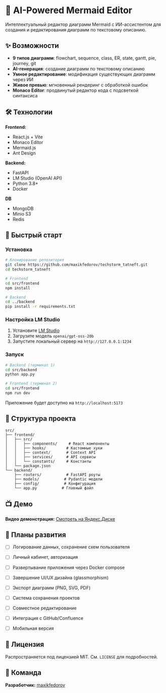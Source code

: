 # 🚀 AI-Powered Mermaid Editor

Интеллектуальный редактор диаграмм Mermaid с ИИ-ассистентом для создания и редактирования диаграмм по текстовому описанию.

## ✨ Возможности

- **9 типов диаграмм**: flowchart, sequence, class, ER, state, gantt, pie, journey, git
- **AI-генерация**: создание диаграмм по текстовому описанию
- **Умное редактирование**: модификация существующих диаграмм через ИИ
- **Живое превью**: мгновенный рендеринг с обработкой ошибок
- **Monaco Editor**: продвинутый редактор кода с подсветкой синтаксиса

## 🛠️ Технологии

**Frontend:**
- React.js + Vite
- Monaco Editor
- Mermaid.js
- Ant Design

**Backend:**
- FastAPI
- LM Studio (OpenAI API)
- Python 3.8+
- Docker

**DB**
- MongoDB
- Minio S3
- Redis

## 🚀 Быстрый старт

### Установка

```bash
# Клонирование репозитория
git clone https://github.com/maxikfedorov/techstorm_tatneft.git
cd techstorm_tatneft

# Frontend
cd src/frontend
npm install

# Backend
cd ../backend
pip install -r requirements.txt
```

### Настройка LM Studio

1. Установите [LM Studio](https://lmstudio.ai/)
2. Загрузите модель `openai/gpt-oss-20b`
3. Запустите локальный сервер на `http://127.0.0.1:1234`

### Запуск

```bash
# Backend (терминал 1)
cd src/backend
python app.py

# Frontend (терминал 2) 
cd src/frontend
npm run dev
```

Приложение будет доступно на `http://localhost:5173`

## 📁 Структура проекта

```
src/
├── frontend/
│   ├── src/
│   │   ├── components/     # React компоненты
│   │   ├── hooks/         # Кастомные хуки
│   │   ├── context/       # Context API
│   │   ├── services/      # API сервисы
│   │   └── constants/     # Константы
│   └── package.json
└── backend/
    ├── routers/           # FastAPI роуты
    ├── models/           # Pydantic модели
    ├── config/           # Конфигурация
    └── app.py           # Главный файл
```

## 📺 Демо

**Видео демонстрация:** [Смотреть на Яндекс.Диске](https://disk.yandex.ru/i/gfOavksAJN3leg)

## 🎯 Планы развития

- [ ] Логирование данных, сохранение схем пользователя
- [ ] Личный кабинет, авторизация
- [ ] Развертывание приложения через Docker compose 
- [ ] Завершение UI/UX дизайна (glassmorphism)
- [ ] Экспорт диаграмм (PNG, SVG, PDF)
- [ ] Система сохранения проектов
- [ ] Совместное редактирование
- [ ] Интеграция с GitHub/Confluence
- [ ] Мобильная версия


## 📄 Лицензия

Распространяется под лицензией MIT. См. `LICENSE` для подробностей.

## 👥 Команда

**Разработчик:** [maxikfedorov](https://github.com/maxikfedorov)

